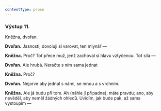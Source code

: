 ```yaml
---
contentType: prose
---
```


### Výstup 11.

Kněžna, dvořan.

**Dvořan.** Jasnosti, dovoluji si varovat, ten mlynář — 

**Kněžna.** Proč? Toť přece muž, jenž zachoval si hlavu vztyčenou. Toť síla —

**Dvořan.** Ale hrubá. Neračte s ním sama jednat 

**Kněžna.** Proč?

**Dvořan.** Nejprve aby jednal s námi, se mnou a s vrchním.

**Kněžna.** Ale já budu při tom. Ah (náhle jí připadne), máte pravdu; ano, aby nevěděl, aby neměl žádných ohledů. Uvidím, jak bude pak, až sama vystoupím —
